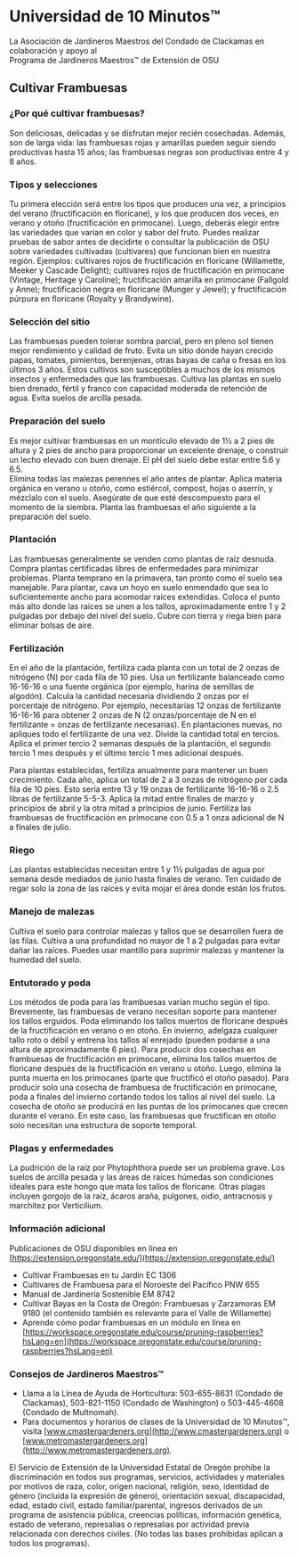 # Universidad de 10 Minutos™

La Asociación de Jardineros Maestros del Condado de Clackamas en colaboración y apoyo al  
Programa de Jardineros Maestros™ de Extensión de OSU  

## Cultivar Frambuesas  

### ¿Por qué cultivar frambuesas?  
Son deliciosas, delicadas y se disfrutan mejor recién cosechadas. Además, son de larga vida: las frambuesas rojas y amarillas pueden seguir siendo productivas hasta 15 años; las frambuesas negras son productivas entre 4 y 8 años.  

### Tipos y selecciones  
Tu primera elección será entre los tipos que producen una vez, a principios del verano (fructificación en floricane), y los que producen dos veces, en verano y otoño (fructificación en primocane). Luego, deberás elegir entre las variedades que varían en color y sabor del fruto. Puedes realizar pruebas de sabor antes de decidirte o consultar la publicación de OSU sobre variedades cultivadas (cultivares) que funcionan bien en nuestra región. Ejemplos: cultivares rojos de fructificación en floricane (Willamette, Meeker y Cascade Delight); cultivares rojos de fructificación en primocane (Vintage, Heritage y Caroline); fructificación amarilla en primocane (Fallgold y Anne); fructificación negra en floricane (Munger y Jewel); y fructificación púrpura en floricane (Royalty y Brandywine).  

### Selección del sitio  
Las frambuesas pueden tolerar sombra parcial, pero en pleno sol tienen mejor rendimiento y calidad de fruto. Evita un sitio donde hayan crecido papas, tomates, pimientos, berenjenas, otras bayas de caña o fresas en los últimos 3 años. Estos cultivos son susceptibles a muchos de los mismos insectos y enfermedades que las frambuesas. Cultiva las plantas en suelo bien drenado, fértil y franco con capacidad moderada de retención de agua. Evita suelos de arcilla pesada.  

### Preparación del suelo  
Es mejor cultivar frambuesas en un montículo elevado de 1½ a 2 pies de altura y 2 pies de ancho para proporcionar un excelente drenaje, o construir un lecho elevado con buen drenaje. El pH del suelo debe estar entre 5.6 y 6.5.  
Elimina todas las malezas perennes el año antes de plantar. Aplica materia orgánica en verano u otoño, como estiércol, compost, hojas o aserrín, y mézclalo con el suelo. Asegúrate de que esté descompuesto para el momento de la siembra. Planta las frambuesas el año siguiente a la preparación del suelo.  

### Plantación  
Las frambuesas generalmente se venden como plantas de raíz desnuda. Compra plantas certificadas libres de enfermedades para minimizar problemas. Planta temprano en la primavera, tan pronto como el suelo sea manejable. Para plantar, cava un hoyo en suelo enmendado que sea lo suficientemente ancho para acomodar raíces extendidas. Coloca el punto más alto donde las raíces se unen a los tallos, aproximadamente entre 1 y 2 pulgadas por debajo del nivel del suelo. Cubre con tierra y riega bien para eliminar bolsas de aire.  

### Fertilización  
En el año de la plantación, fertiliza cada planta con un total de 2 onzas de nitrógeno (N) por cada fila de 10 pies. Usa un fertilizante balanceado como 16-16-16 o una fuente orgánica (por ejemplo, harina de semillas de algodón). Calcula la cantidad necesaria dividiendo 2 onzas por el porcentaje de nitrógeno. Por ejemplo, necesitarías 12 onzas de fertilizante 16-16-16 para obtener 2 onzas de N (2 onzas/porcentaje de N en el fertilizante = onzas de fertilizante necesarias). En plantaciones nuevas, no apliques todo el fertilizante de una vez. Divide la cantidad total en tercios. Aplica el primer tercio 2 semanas después de la plantación, el segundo tercio 1 mes después y el último tercio 1 mes adicional después.  

Para plantas establecidas, fertiliza anualmente para mantener un buen crecimiento. Cada año, aplica un total de 2 a 3 onzas de nitrógeno por cada fila de 10 pies. Esto sería entre 13 y 19 onzas de fertilizante 16-16-16 o 2.5 libras de fertilizante 5-5-3. Aplica la mitad entre finales de marzo y principios de abril y la otra mitad a principios de junio. Fertiliza las frambuesas de fructificación en primocane con 0.5 a 1 onza adicional de N a finales de julio.  

### Riego  
Las plantas establecidas necesitan entre 1 y 1½ pulgadas de agua por semana desde mediados de junio hasta finales de verano. Ten cuidado de regar solo la zona de las raíces y evita mojar el área donde están los frutos.  

### Manejo de malezas  
Cultiva el suelo para controlar malezas y tallos que se desarrollen fuera de las filas. Cultiva a una profundidad no mayor de 1 a 2 pulgadas para evitar dañar las raíces. Puedes usar mantillo para suprimir malezas y mantener la humedad del suelo.  

### Entutorado y poda  
Los métodos de poda para las frambuesas varían mucho según el tipo. Brevemente, las frambuesas de verano necesitan soporte para mantener los tallos erguidos. Poda eliminando los tallos muertos de floricane después de la fructificación en verano o en otoño. En invierno, adelgaza cualquier tallo roto o débil y entrena los tallos al enrejado (pueden podarse a una altura de aproximadamente 6 pies). Para producir dos cosechas en frambuesas de fructificación en primocane, elimina los tallos muertos de floricane después de la fructificación en verano u otoño. Luego, elimina la punta muerta en los primocanes (parte que fructificó el otoño pasado). Para producir solo una cosecha de frambuesa de fructificación en primocane, poda a finales del invierno cortando todos los tallos al nivel del suelo. La cosecha de otoño se producirá en las puntas de los primocanes que crecen durante el verano. En este caso, las frambuesas que fructifican en otoño solo necesitan una estructura de soporte temporal.  

### Plagas y enfermedades  
La pudrición de la raíz por Phytophthora puede ser un problema grave. Los suelos de arcilla pesada y las áreas de raíces húmedas son condiciones ideales para este hongo que mata los tallos de floricane. Otras plagas incluyen gorgojo de la raíz, ácaros araña, pulgones, oidio, antracnosis y marchitez por Verticilium.  

### Información adicional  
Publicaciones de OSU disponibles en línea en [https://extension.oregonstate.edu/](https://extension.oregonstate.edu/)  
- Cultivar Frambuesas en tu Jardín EC 1306  
- Cultivares de Frambuesa para el Noroeste del Pacífico PNW 655  
- Manual de Jardinería Sostenible EM 8742  
- Cultivar Bayas en la Costa de Oregón: Frambuesas y Zarzamoras EM 9180 (el contenido también es relevante para el Valle de Willamette)  
- Aprende cómo podar frambuesas en un módulo en línea en  
  [https://workspace.oregonstate.edu/course/pruning-raspberries?hsLang=en](https://workspace.oregonstate.edu/course/pruning-raspberries?hsLang=en)  

### Consejos de Jardineros Maestros™  
- Llama a la Línea de Ayuda de Horticultura: 503-655-8631 (Condado de Clackamas), 503-821-1150 (Condado de Washington) o 503-445-4608 (Condado de Multnomah).  
- Para documentos y horarios de clases de la Universidad de 10 Minutos™, visita [www.cmastergardeners.org](http://www.cmastergardeners.org) o [www.metromastergardeners.org](http://www.metromastergardeners.org).  

El Servicio de Extensión de la Universidad Estatal de Oregón prohíbe la discriminación en todos sus programas, servicios, actividades y materiales por motivos de raza, color, origen nacional, religión, sexo, identidad de género (incluida la expresión de género), orientación sexual, discapacidad, edad, estado civil, estado familiar/parental, ingresos derivados de un programa de asistencia pública, creencias políticas, información genética, estado de veterano, represalias o represalias por actividad previa relacionada con derechos civiles. (No todas las bases prohibidas aplican a todos los programas).